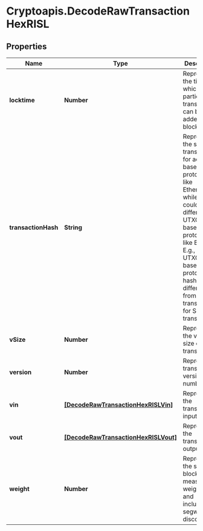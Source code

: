 # Cryptoapis.DecodeRawTransactionHexRISL

## Properties

Name | Type | Description | Notes
------------ | ------------- | ------------- | -------------
**locktime** | **Number** | Represents the time at which a particular transaction can be added to the blockchain | 
**transactionHash** | **String** | Represents the same as transactionId for account-based protocols like Ethereum, while it could be different in UTXO-based protocols like Bitcoin. E.g., in UTXO-based protocols hash is different from transactionId for SegWit transactions. | 
**vSize** | **Number** | Represents the virtual size of this transaction. | 
**version** | **Number** | Represents transaction version number. | 
**vin** | [**[DecodeRawTransactionHexRISLVin]**](DecodeRawTransactionHexRISLVin.md) | Represents the transaction inputs. | 
**vout** | [**[DecodeRawTransactionHexRISLVout]**](DecodeRawTransactionHexRISLVout.md) | Represents the transaction outputs. | 
**weight** | **Number** | Represents the size of a block, measured in weight units and including the segwit discount. | [optional] 


